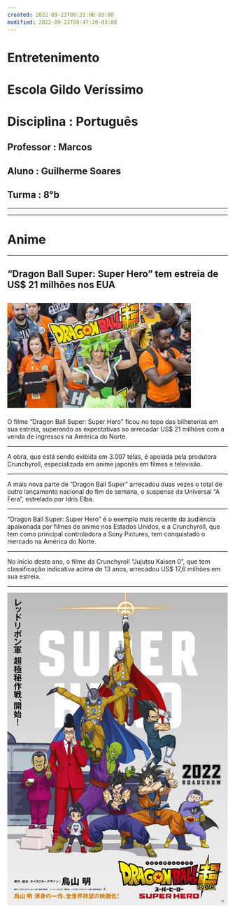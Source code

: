 ```yaml
---
created: 2022-09-23T08:31:06-03:00
modified: 2022-09-23T08:47:20-03:00
---
```


# Entretenimento

# Escola Gildo Veríssimo
# Disciplina : Português
## Professor : Marcos
## Aluno : Guilherme Soares
## Turma : 8°b
---
---
# Anime
---
“Dragon Ball Super: Super Hero” tem estreia de US$ 21 milhões nos EUA
---
![Image](./21560faf25ebd2f266c314dccd282f04.jpg) 
---
O filme “Dragon Ball Super: Super Hero” ficou no topo das bilheterias em sua estreia, superando as expectativas ao arrecadar US$ 21 milhões com a venda de ingressos na América do Norte.

---
A obra, que está sendo exibida em 3.007 telas, é apoiada pela produtora Crunchyroll, especializada em anime japonês em filmes e televisão.

---
A mais nova parte de “Dragon Ball Super” arrecadou duas vezes o total de outro lançamento nacional do fim de semana, o suspense da Universal “A Fera”, estrelado por Idris Elba.

---
“Dragon Ball Super: Super Hero” é o exemplo mais recente da audiência apaixonada por filmes de anime nos Estados Unidos, e a Crunchyroll, que tem como principal controladora a Sony Pictures, tem conquistado o mercado na América do Norte.

---
No início deste ano, o filme da Crunchyroll “Jujutsu Kaisen 0”, que tem classificação indicativa acima de 13 anos, arrecadou US$ 17,6 milhões em sua estreia.

---
![Image](./9f4a88cd92e76f74fc8402fe45804433.jpg)
